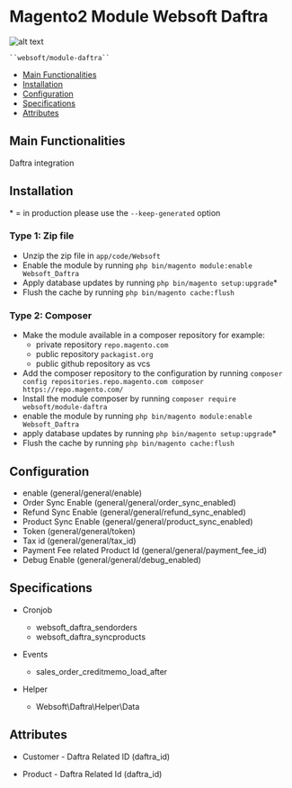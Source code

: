 # Magento2 Module Websoft Daftra

![alt text](https://www.google.com/url?sa=i&url=https%3A%2F%2Fwww.daftra.com%2Fen%2Fusers%2Flogin&psig=AOvVaw1yQDRkJZqqz9l8Dt8UCtdE&ust=1678697233751000&source=images&cd=vfe&ved=0CBAQjRxqFwoTCLjfqdSA1v0CFQAAAAAdAAAAABAE)

    ``websoft/module-daftra``

 - [Main Functionalities](#markdown-header-main-functionalities)
 - [Installation](#markdown-header-installation)
 - [Configuration](#markdown-header-configuration)
 - [Specifications](#markdown-header-specifications)
 - [Attributes](#markdown-header-attributes)


## Main Functionalities
Daftra integration

## Installation
\* = in production please use the `--keep-generated` option

### Type 1: Zip file

 - Unzip the zip file in `app/code/Websoft`
 - Enable the module by running `php bin/magento module:enable Websoft_Daftra`
 - Apply database updates by running `php bin/magento setup:upgrade`\*
 - Flush the cache by running `php bin/magento cache:flush`

### Type 2: Composer

 - Make the module available in a composer repository for example:
    - private repository `repo.magento.com`
    - public repository `packagist.org`
    - public github repository as vcs
 - Add the composer repository to the configuration by running `composer config repositories.repo.magento.com composer https://repo.magento.com/`
 - Install the module composer by running `composer require websoft/module-daftra`
 - enable the module by running `php bin/magento module:enable Websoft_Daftra`
 - apply database updates by running `php bin/magento setup:upgrade`\*
 - Flush the cache by running `php bin/magento cache:flush`


## Configuration

 - enable (general/general/enable)
 - Order Sync Enable (general/general/order_sync_enabled)           
 - Refund Sync Enable (general/general/refund_sync_enabled) 
 - Product Sync Enable (general/general/product_sync_enabled)
 - Token (general/general/token)              
 - Tax id (general/general/tax_id) 
 - Payment Fee related Product Id (general/general/payment_fee_id) 
 - Debug Enable (general/general/debug_enabled) 
            

## Specifications

 - Cronjob
	- websoft_daftra_sendorders
   - websoft_daftra_syncproducts

 - Events
   - sales_order_creditmemo_load_after

 - Helper
	- Websoft\Daftra\Helper\Data


## Attributes

 - Customer - Daftra Related ID (daftra_id)

 - Product - Daftra Related Id (daftra_id)


